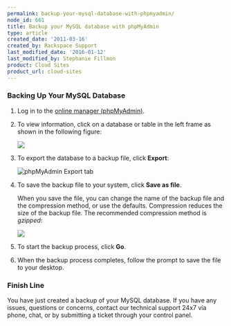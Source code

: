 ```yaml
---
permalink: backup-your-mysql-database-with-phpmyadmin/
node_id: 661
title: Backup your MySQL database with phpMyAdmin
type: article
created_date: '2011-03-16'
created_by: Rackspace Support
last_modified_date: '2016-01-12'
last_modified_by: Stephanie Fillmon
product: Cloud Sites
product_url: cloud-sites
---
```


### Backing Up Your MySQL Database

1. Log in to the [online manager (phpMyAdmin)](/how-to/rackspace-cloud-sites-essentials-phpmyadmin-database-management-interface).

2. To view information, click on a database or table in the left frame
   as shown in the following figure:

   ![](http://c5018549.r49.cf2.rackcdn.com/phpmyadmin-dbs.png)

3. To export the database to a backup file, click **Export**:

   ![phpMyAdmin Export tab](http://c5018549.r49.cf2.rackcdn.com/phpmyadmin-export.png)

4. To save the backup file to your system, click **Save as
   file**.

   When you save the file, you can change the name of the backup file and the
   compression method, or use the defaults. Compression reduces the size of the backup file.
   The recommended compression method is *gzipped*:

   ![](http://c5018549.r49.cf2.rackcdn.com/phpmyadmin-saveasfile.png)

5. To start the backup process, click **Go**.

6. When the backup process completes, follow the prompt to save the file to your desktop.


### Finish Line

You have just created a backup of your MySQL database. If you have any issues, questions or concerns,
contact our technical support 24x7 via phone, chat, or by submitting a ticket through your control panel.
